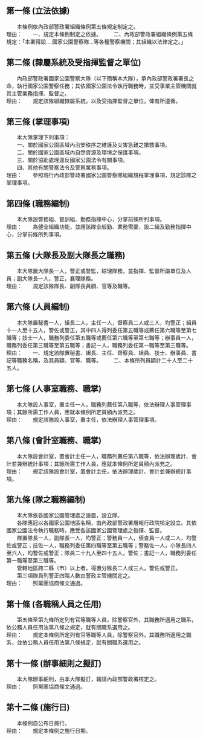 第一條 (立法依據)
-----------------
　　本條例依內政部警政署組織條例第五條規定制定之。  
理由：　　一、規定本條例制定之依據。
　　二、內政部警政署組織條例第五條規定：「本署得設....國家公園警察隊...等各種警察機關；其組織以法律定之。」

第二條 (隸屬系統及受指揮監督之單位)
-----------------------------------
　　內政部警政署國家公園警察大隊（以下簡稱本大隊），承內政部警政署署長之命，執行國家公園警察任務；其依國家公園法令執行職務時，並受事業主管機關就其主管業務指揮、監督之。  
理由：　　規定該隊組織隸屬系統，以及受指揮監督之單位，俾有所遵循。

第三條 (掌理事項)
-----------------
　　本大隊掌理下列事項：  
　　一、關於國家公園區域內治安秩序之維護及災害急難之搶救事項。  
　　二、關於國家公園區域內自然資源及環境之保護事項。  
　　三、關於協助處理違反國家公園法令有關事項。  
　　四、其他有關警察法令及警察業務事項。  
理由：　　參照現行內政部警政署國家公園警察隊組織規程掌理事項，規定該隊之掌理事項。

第四條 (職務編制)
-----------------
　　本大隊設警務組、督訓組、勤務指揮中心，分掌前條所列事項。  
理由：　　為健全組織功能，並應該隊全般勤、業務需要，設二組及勤務指揮中心，分掌前條所列事項。

第五條 (大隊長及副大隊長之職務)
-------------------------------
　　本大隊置大隊長一人，警正或警監，綜理隊務，並指揮、監督所屬單位及人員；副大隊長一人，警正，襄理隊務。  
理由：　　規定該隊隊長、副隊長員額、官等及職等。

第六條 (人員編制)
-----------------
　　本大隊置秘書一人，組長二人，主任一人，督察員二人或三人，均警正；組員十一人至十五人，警佐或警正，其中四人得列委任第五職等或薦任第六職等至第七職等；技士一人，職務列委任第五職等或薦任第六職等至第七職等；辦事員一人，職務列委任第三職等至第五職等；書記一人，職務列委任第一職等至第三職等。  
理由：　　一、規定該隊置秘書、組長、主任、督察員、組員、技士、辦事員、書記等職務名稱，及其員額、官等、職等。
　　二、本條所列員額計二十人至二十五人。

第七條 (人事室職務、職掌)
-------------------------
　　本大隊設人事室，置主任一人，職務列薦任第八職等，依法辦理人事管理事項；其餘所需工作人員，應就本條例所定員額內派充之。  
理由：　　規定該隊設人事室，置主任，依法辦理人事管理事項。

第八條 (會計室職務、職掌)
-------------------------
　　本大隊設會計室，置會計主任一人，職務列薦任第八職等，依法辦理歲計、會計並兼辦統計事項；其餘所需工作人員，應就本條例所定員額內派充之。  
理由：　　規定該隊設會計室，置會計主任，依法辦理歲計、會計並兼辦統計事項。

第九條 (隊之職務編制)
---------------------
　　本大隊依各國家公園管理處之設置，設立隊。  
　　各隊應冠以各國家公園地區名稱，由內政部警政署層報行政院核定設立。其依國家公園法令執行職務時，應受各該國家公園管理處之指揮、監督。  
　　隊置隊長一人，副隊長一人，均警正；警務員一人，偵查員一人或二人，均警佐或警正；技佐一人，職務列委任第四職等至第五職等；警務佐一人，小隊長四人至六人，均警佐或警正；隊員二十九人至四十五人，警佐；書記一人，職務列委任第一職等至第三職等。  
　　管轄地區跨二縣（市）以上者，得置分隊長二人或三人，警佐或警正。  
　　第三項隊員列警正四階人數由警政主管機關定之。  
理由：　　照黨團協商條文通過。

第十條 (各職稱人員之任用)
-------------------------
　　第五條至第九條所定列有官等職等人員，除警察官外，其職務所適用之職系，依公務人員任用法第八條之規定，就有關職系選用之。  
理由：　　規定本條例所定列有官等職等人員，除警察官外，其職務所適用之職系，並依公務人員任用法第八條規定，就有關職系選用之。

第十一條 (辦事細則之擬訂)
-------------------------
　　本大隊辦事細則，由本大隊擬訂，報請內政部警政署核定之。  
理由：　　照黨團協商條文通過。

第十二條 (施行日)
-----------------
　　本條例自公布日施行。  
理由：　　規定本條例之施行日期。